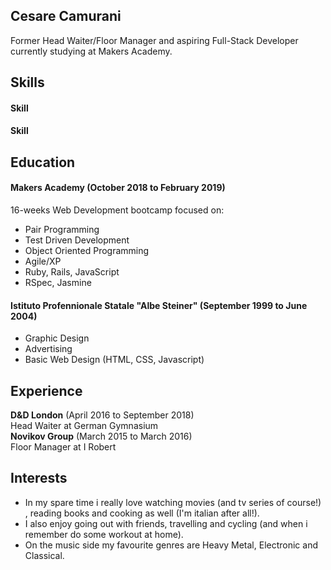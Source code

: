 ## Cesare Camurani

Former Head Waiter/Floor Manager and aspiring Full-Stack Developer currently studying at Makers Academy.

## Skills

#### Skill



#### Skill



## Education

#### Makers Academy (October 2018 to February 2019)

 16-weeks Web Development bootcamp focused on:

- Pair Programming
- Test Driven Development
- Object Oriented Programming
- Agile/XP
- Ruby, Rails, JavaScript
- RSpec, Jasmine

#### Istituto Profennionale Statale "Albe Steiner" (September 1999 to June 2004)

- Graphic Design
- Advertising
- Basic Web Design (HTML, CSS, Javascript)

## Experience

**D&D London** (April 2016 to September 2018)    
Head Waiter at German Gymnasium  
**Novikov Group** (March 2015 to March 2016)   
Floor Manager at I Robert 

## Interests

 - In my spare time i really love watching movies (and tv series of course!) , reading books and cooking as well (I'm italian after all!).
 - I also enjoy going out with friends, travelling and cycling (and when i remember do some workout at home).
 - On the music side my favourite genres are Heavy Metal, Electronic and Classical.
